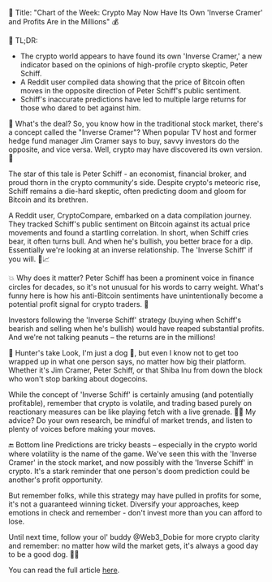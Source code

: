 📜 Title: 
"Chart of the Week: Crypto May Now Have Its Own 'Inverse Cramer' and Profits Are in the Millions" 💰

🎯 TL;DR: 
- The crypto world appears to have found its own 'Inverse Cramer,' a new indicator based on the opinions of high-profile crypto skeptic, Peter Schiff. 
- A Reddit user compiled data showing that the price of Bitcoin often moves in the opposite direction of Peter Schiff's public sentiment.
- Schiff's inaccurate predictions have led to multiple large returns for those who dared to bet against him.

🤔 What's the deal?
So, you know how in the traditional stock market, there's a concept called the "Inverse Cramer"? When popular TV host and former hedge fund manager Jim Cramer says to buy, savvy investors do the opposite, and vice versa. Well, crypto may have discovered its own version. 🔄

The star of this tale is Peter Schiff - an economist, financial broker, and proud thorn in the crypto community's side. Despite crypto's meteoric rise, Schiff remains a die-hard skeptic, often predicting doom and gloom for Bitcoin and its brethren.

A Reddit user, CryptoCompare, embarked on a data compilation journey. They tracked Schiff's public sentiment on Bitcoin against its actual price movements and found a startling correlation. In short, when Schiff cries bear, it often turns bull. And when he's bullish, you better brace for a dip. Essentially we're looking at an inverse relationship. The 'Inverse Schiff' if you will. 🐻📈

💥 Why does it matter?
Peter Schiff has been a prominent voice in finance circles for decades, so it's not unusual for his words to carry weight. What's funny here is how his anti-Bitcoin sentiments have unintentionally become a potential profit signal for crypto traders. 🤑

Investors following the 'Inverse Schiff' strategy (buying when Schiff's bearish and selling when he's bullish) would have reaped substantial profits. And we're not talking peanuts – the returns are in the millions!

🐾 Hunter's take
Look, I'm just a dog 🐾, but even I know not to get too wrapped up in what one person says, no matter how big their platform. Whether it's Jim Cramer, Peter Schiff, or that Shiba Inu from down the block who won't stop barking about dogecoins. 

While the concept of 'Inverse Schiff' is certainly amusing (and potentially profitable), remember that crypto is volatile, and trading based purely on reactionary measures can be like playing fetch with a live grenade. 🎾💥 My advice? Do your own research, be mindful of market trends, and listen to plenty of voices before making your moves.

🔚 Bottom line
Predictions are tricky beasts – especially in the crypto world where volatility is the name of the game. We've seen this with the 'Inverse Cramer' in the stock market, and now possibly with the 'Inverse Schiff' in crypto. It's a stark reminder that one person's doom prediction could be another's profit opportunity. 

But remember folks, while this strategy may have pulled in profits for some, it's not a guaranteed winning ticket. Diversify your approaches, keep emotions in check and remember - don't invest more than you can afford to lose. 

Until next time, follow your ol' buddy @Web3_Dobie for more crypto clarity and remember: no matter how wild the market gets, it's always a good day to be a good dog. 🐾🐶

You can read the full article [here](https://www.coindesk.com/markets/2025/06/01/chart-of-the-week-crypto-may-now-have-its-own-inverse-cramer-and-profits-are-in-the-millions).